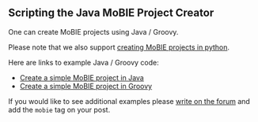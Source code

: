 ## Scripting the Java MoBIE Project Creator

One can create MoBIE projects using Java / Groovy.

Please note that we also support [creating MoBIE projects in python](https://github.com/mobie/mobie-utils-python?tab=readme-ov-file#mobie-utils-python).

Here are links to example Java / Groovy code:

- [Create a simple MoBIE project in Java](https://github.com/mobie/mobie-viewer-fiji/blob/main/src/test/java/examples/CreateMoBIEProject.java)
- [Create a simple MoBIE project in Groovy](https://github.com/mobie/mobie-viewer-fiji/blob/main/src/test/java/examples/CreateMoBIEProject.groovy)

If you would like to see additional examples please [write on the forum](https://forum.image.sc/) and add the `mobie` tag on your post.
